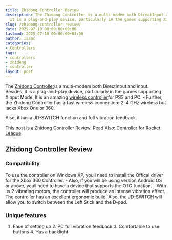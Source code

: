 ```yaml
---
title: Zhidong Controller Review
description: The Zhidong Controller is a multi-modem both DirectInput and input. Besides,
  it is a plug-and-play device, particularly in the games supporting Xinput Mode.
slug: /zhidong-controller-review/
date: 2025-07-10 00:00:00+00:00
lastmod: 2025-07-10 00:00:00+03:00
author: Isaac
categories:
- Controllers
tags:
- controllers
- zhidong
- controller
layout: post
---
```

The [Zhidong Controller](https://www.amazon.com/dp/B01HBKLIJ8/?tag=p-policy-20)is a multi-modem both DirectInput and input. Besides, it is a plug-and-play device, particularly in the games supporting Xinput Mode. It is an amazing [wireless controller](https://pestpolicy.com/)for PS3 and PC. - Further, the Zhidong Controller has a fast wireless connection: 2. 4 GHz wireless but lacks Xbox One or 360.

Also, it has a JD-SWITCH function and full vibration feedback.

This post is a Zhidong Controller Review. Read Also: [Controller for Rocket League](https://pestpolicy.com/best-controller-for-rocket-league/)

##  Zhidong Controller Review

###  Compatibility

To use the controller on Windows XP, youll need to install the Offical driver for the Xbox 360 Controller. - Also, if you will be using version Android OS or above, youll need to have a device that supports the OTG function. - With its 2 vibrating motors, the controller will produce an intense vibration effect. The controller has an excellent ergonomic build. Also, the JD-SWITCH will allow you to switch between the Left Stick and the D-pad.

###  Unique features

1. Ease of setting up 2. PC full vibration feedback 3. Comfortable to use buttons 4. Has a backlight